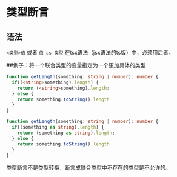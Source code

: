 # 类型断言

## 语法
`<类型>值` 或者 `值 as 类型`
在tsx语法（jsx语法的ts版）中，必须用后者。

##例子：将一个联合类型的变量指定为一个更加具体的类型
```typescript
function getLength(something: string | number): number {
  if((<string>something).length) {
    return (<string>something).length;
  } else {
    return something.toString().length
  }
}

function getLength(something: string | number): number {
  if((something as string).length) {
    return (something as string).length;
  } else {
    return something.toString().length
  }
}
```
类型断言不是类型转换，断言成联合类型中不存在的类型是不允许的。
